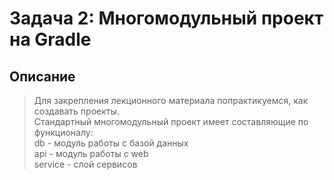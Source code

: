# Задача 2: Многомодульный проект на Gradle
## Описание
>Для закрепления лекционного материала попрактикуемся, как создавать проекты.  
Стандартный многомодульный проект имеет составляющие по функционалу:  
db - модуль работы с базой данных  
api - модуль работы с web  
service - слой сервисов
